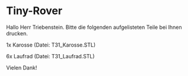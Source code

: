 # Tiny-Rover

Hallo Herr Triebenstein. Bitte die folgenden aufgelisteten Teile bei Ihnen drucken.

1x Karosse (Datei: T31_Karosse.STL)

6x Laufrad (Datei: T31_Laufrad.STL)


Vielen Dank!

